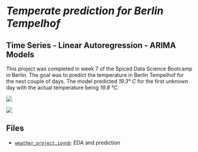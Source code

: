 # *Temperate prediction for Berlin Tempelhof*
## Time Series - Linear Autoregression - ARIMA Models

This project was completed in week 7 of the Spiced Data Science Bootcamp in Berlin. The goal was to predict the temperature in Berlin Tempelhof for the next couple of days. The model predicted *19.3° C* for the first unknown day with the actual temperature being *19.8 °C*.

![](plot1.png)

![](final_prediction.png)

## Files

- [`weather_project.ipynb`](weather_project.ipynb): EDA and prediction
